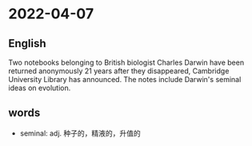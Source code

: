 # 2022-04-07

## English
Two notebooks belonging to British biologist Charles Darwin have been returned anonymously 21 years after they disappeared, Cambridge University Library has announced.
The notes include Darwin's seminal ideas on evolution.


## words
* seminal: adj. 种子的，精液的，升值的
